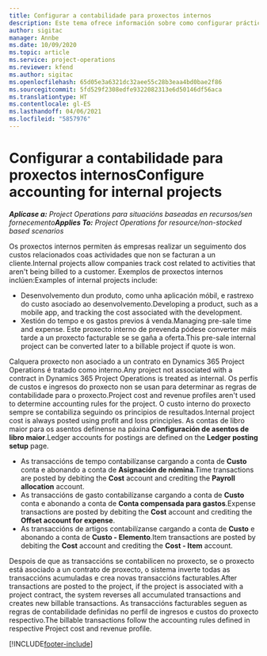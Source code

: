 ```yaml
---
title: Configurar a contabilidade para proxectos internos
description: Este tema ofrece información sobre como configurar prácticas de contabilidade para proxectos internos en Project Operations.
author: sigitac
manager: Annbe
ms.date: 10/09/2020
ms.topic: article
ms.service: project-operations
ms.reviewer: kfend
ms.author: sigitac
ms.openlocfilehash: 65d05e3a6321dc32aee55c28b3eaa4bd0bae2f86
ms.sourcegitcommit: 5fd529f2308edfe9322082313e6d50146df56aca
ms.translationtype: HT
ms.contentlocale: gl-ES
ms.lasthandoff: 04/06/2021
ms.locfileid: "5857976"
---
```

# <a name="configure-accounting-for-internal-projects"></a><span data-ttu-id="c6087-103">Configurar a contabilidade para proxectos internos</span><span class="sxs-lookup"><span data-stu-id="c6087-103">Configure accounting for internal projects</span></span>

<span data-ttu-id="c6087-104">_**Aplícase a:** Project Operations para situacións baseadas en recursos/sen fornecemento_</span><span class="sxs-lookup"><span data-stu-id="c6087-104">_**Applies To:** Project Operations for resource/non-stocked based scenarios_</span></span>

<span data-ttu-id="c6087-105">Os proxectos internos permiten ás empresas realizar un seguimento dos custos relacionados coas actividades que non se facturan a un cliente.</span><span class="sxs-lookup"><span data-stu-id="c6087-105">Internal projects allow companies track cost related to activities that aren't being billed to a customer.</span></span> <span data-ttu-id="c6087-106">Exemplos de proxectos internos inclúen:</span><span class="sxs-lookup"><span data-stu-id="c6087-106">Examples of internal projects include:</span></span>

- <span data-ttu-id="c6087-107">Desenvolvemento dun produto, como unha aplicación móbil, e rastrexo do custo asociado ao desenvolvemento.</span><span class="sxs-lookup"><span data-stu-id="c6087-107">Developing a product, such as a mobile app, and tracking the cost associated with the development.</span></span>
- <span data-ttu-id="c6087-108">Xestión do tempo e os gastos previos á venda.</span><span class="sxs-lookup"><span data-stu-id="c6087-108">Managing pre-sale time and expense.</span></span> <span data-ttu-id="c6087-109">Este proxecto interno de prevenda pódese converter máis tarde a un proxecto facturable se se gaña a oferta.</span><span class="sxs-lookup"><span data-stu-id="c6087-109">This pre-sale internal project can be converted later to a billable project if quote is won.</span></span>

<span data-ttu-id="c6087-110">Calquera proxecto non asociado a un contrato en Dynamics 365 Project Operations é tratado como interno.</span><span class="sxs-lookup"><span data-stu-id="c6087-110">Any project not associated with a contract in Dynamics 365 Project Operations is treated as internal.</span></span> <span data-ttu-id="c6087-111">Os perfís de custos e ingresos do proxecto non se usan para determinar as regras de contabilidade para o proxecto.</span><span class="sxs-lookup"><span data-stu-id="c6087-111">Project cost and revenue profiles aren't used to determine accounting rules for the project.</span></span> <span data-ttu-id="c6087-112">O custo interno do proxecto sempre se contabiliza seguindo os principios de resultados.</span><span class="sxs-lookup"><span data-stu-id="c6087-112">Internal project cost is always posted using profit and loss principles.</span></span> <span data-ttu-id="c6087-113">As contas de libro maior para os asentos defínense na páxina **Configuración de asentos de libro maior**.</span><span class="sxs-lookup"><span data-stu-id="c6087-113">Ledger accounts for postings are defined on the **Ledger posting setup** page.</span></span>

- <span data-ttu-id="c6087-114">As transaccións de tempo contabilízanse cargando a conta de **Custo** conta e abonando a conta de **Asignación de nómina**.</span><span class="sxs-lookup"><span data-stu-id="c6087-114">Time transactions are posted by debiting the **Cost** account and crediting the **Payroll allocation** account.</span></span>
- <span data-ttu-id="c6087-115">As transaccións de gasto contabilízanse cargando a conta de **Custo** conta e abonando a conta de **Conta compensada para gastos**.</span><span class="sxs-lookup"><span data-stu-id="c6087-115">Expense transactions are posted by debiting the **Cost** account and crediting the **Offset account for expense**.</span></span>
- <span data-ttu-id="c6087-116">As transaccións de artigos contabilízanse cargando a conta de **Custo** e abonando a conta de **Custo - Elemento**.</span><span class="sxs-lookup"><span data-stu-id="c6087-116">Item transactions are posted by debiting the **Cost** account and crediting the **Cost - Item** account.</span></span>

<span data-ttu-id="c6087-117">Despois de que as transaccións se contabilicen no proxecto, se o proxecto está asociado a un contrato de proxecto, o sistema inverte todas as transaccións acumuladas e crea novas transaccións facturables.</span><span class="sxs-lookup"><span data-stu-id="c6087-117">After transactions are posted to the project, if the project is associated with a project contract, the system reverses all accumulated transactions and creates new billable transactions.</span></span> <span data-ttu-id="c6087-118">As transaccións facturables seguen as regras de contabilidade definidas no perfil de ingresos e custos do proxecto respectivo.</span><span class="sxs-lookup"><span data-stu-id="c6087-118">The billable transactions follow the accounting rules defined in respective Project cost and revenue profile.</span></span>




[!INCLUDE[footer-include](../includes/footer-banner.md)]
